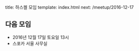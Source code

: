 title: 하스켈 모임
template: index.html
next: /meetup/2016-12-17

## 다음 모임

- 2016년 12월 17일 토요일 13시
- 스포카 서울 사무실
